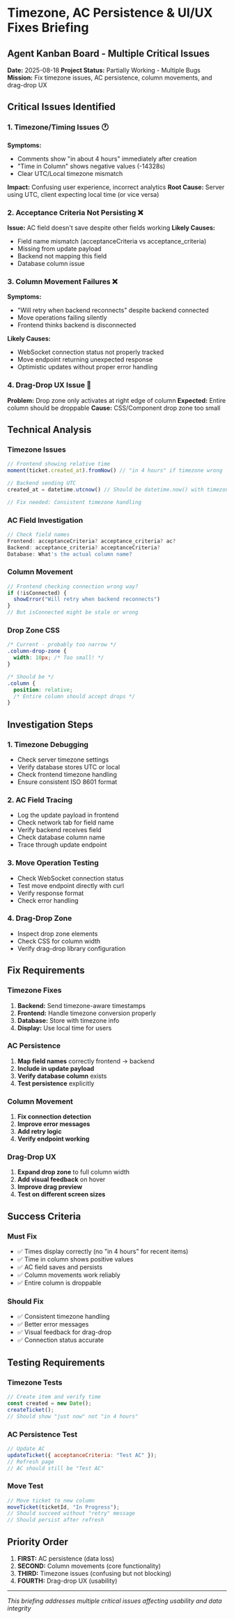 # Timezone, AC Persistence & UI/UX Fixes Briefing
## Agent Kanban Board - Multiple Critical Issues

**Date:** 2025-08-18
**Project Status:** Partially Working - Multiple Bugs
**Mission:** Fix timezone issues, AC persistence, column movements, and drag-drop UX

## Critical Issues Identified

### 1. Timezone/Timing Issues 🕐
**Symptoms:**
- Comments show "in about 4 hours" immediately after creation
- "Time in Column" shows negative values (-14328s)
- Clear UTC/Local timezone mismatch

**Impact:** Confusing user experience, incorrect analytics
**Root Cause:** Server using UTC, client expecting local time (or vice versa)

### 2. Acceptance Criteria Not Persisting ❌
**Issue:** AC field doesn't save despite other fields working
**Likely Causes:**
- Field name mismatch (acceptanceCriteria vs acceptance_criteria)
- Missing from update payload
- Backend not mapping this field
- Database column issue

### 3. Column Movement Failures ❌
**Symptoms:**
- "Will retry when backend reconnects" despite backend connected
- Move operations failing silently
- Frontend thinks backend is disconnected

**Likely Causes:**
- WebSocket connection status not properly tracked
- Move endpoint returning unexpected response
- Optimistic updates without proper error handling

### 4. Drag-Drop UX Issue 🎯
**Problem:** Drop zone only activates at right edge of column
**Expected:** Entire column should be droppable
**Cause:** CSS/Component drop zone too small

## Technical Analysis

### Timezone Issues
```javascript
// Frontend showing relative time
moment(ticket.created_at).fromNow() // "in 4 hours" if timezone wrong

// Backend sending UTC
created_at = datetime.utcnow() // Should be datetime.now() with timezone

// Fix needed: Consistent timezone handling
```

### AC Field Investigation
```javascript
// Check field names
Frontend: acceptanceCriteria? acceptance_criteria? ac?
Backend: acceptance_criteria? acceptanceCriteria?
Database: What's the actual column name?
```

### Column Movement
```javascript
// Frontend checking connection wrong way?
if (!isConnected) {
  showError("Will retry when backend reconnects")
}
// But isConnected might be stale or wrong
```

### Drop Zone CSS
```css
/* Current - probably too narrow */
.column-drop-zone {
  width: 10px; /* Too small! */
}

/* Should be */
.column {
  position: relative;
  /* Entire column should accept drops */
}
```

## Investigation Steps

### 1. Timezone Debugging
- Check server timezone settings
- Verify database stores UTC or local
- Check frontend timezone handling
- Ensure consistent ISO 8601 format

### 2. AC Field Tracing
- Log the update payload in frontend
- Check network tab for field name
- Verify backend receives field
- Check database column name
- Trace through update endpoint

### 3. Move Operation Testing
- Check WebSocket connection status
- Test move endpoint directly with curl
- Verify response format
- Check error handling

### 4. Drag-Drop Zone
- Inspect drop zone elements
- Check CSS for column width
- Verify drag-drop library configuration

## Fix Requirements

### Timezone Fixes
1. **Backend:** Send timezone-aware timestamps
2. **Frontend:** Handle timezone conversion properly
3. **Database:** Store with timezone info
4. **Display:** Use local time for users

### AC Persistence
1. **Map field names** correctly frontend → backend
2. **Include in update payload**
3. **Verify database column** exists
4. **Test persistence** explicitly

### Column Movement
1. **Fix connection detection**
2. **Improve error messages**
3. **Add retry logic**
4. **Verify endpoint working**

### Drag-Drop UX
1. **Expand drop zone** to full column width
2. **Add visual feedback** on hover
3. **Improve drag preview**
4. **Test on different screen sizes**

## Success Criteria

### Must Fix
- ✅ Times display correctly (no "in 4 hours" for recent items)
- ✅ Time in column shows positive values
- ✅ AC field saves and persists
- ✅ Column movements work reliably
- ✅ Entire column is droppable

### Should Fix
- ✅ Consistent timezone handling
- ✅ Better error messages
- ✅ Visual feedback for drag-drop
- ✅ Connection status accurate

## Testing Requirements

### Timezone Tests
```javascript
// Create item and verify time
const created = new Date();
createTicket();
// Should show "just now" not "in 4 hours"
```

### AC Persistence Test
```javascript
// Update AC
updateTicket({ acceptanceCriteria: "Test AC" });
// Refresh page
// AC should still be "Test AC"
```

### Move Test
```javascript
// Move ticket to new column
moveTicket(ticketId, "In Progress");
// Should succeed without "retry" message
// Should persist after refresh
```

## Priority Order
1. **FIRST:** AC persistence (data loss)
2. **SECOND:** Column movements (core functionality)
3. **THIRD:** Timezone issues (confusing but not blocking)
4. **FOURTH:** Drag-drop UX (usability)

---

*This briefing addresses multiple critical issues affecting usability and data integrity*
